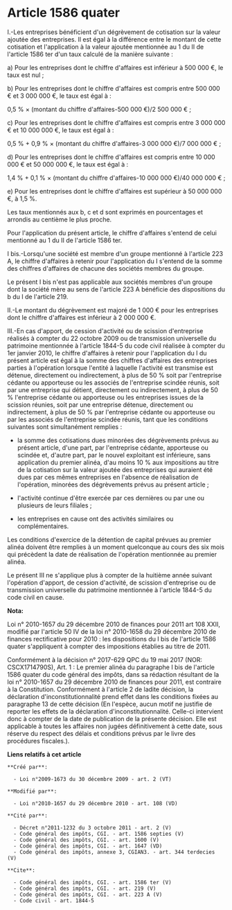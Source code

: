 # Article 1586 quater

I.-Les entreprises bénéficient d'un dégrèvement de cotisation sur la valeur ajoutée des entreprises. Il est égal à la
différence entre le montant de cette cotisation et l'application à la valeur ajoutée mentionnée au 1 du II de l'article 1586
ter d'un taux calculé de la manière suivante : 

a) Pour les entreprises dont le chiffre d'affaires est inférieur à 500 000 €, le taux est nul ; 

b) Pour les entreprises dont le chiffre d'affaires est compris entre 500 000 € et 3 000 000 €, le taux est égal à : 

0,5 % × (montant du chiffre d'affaires-500 000 €)/2 500 000 € ; 

c) Pour les entreprises dont le chiffre d'affaires est compris entre 3 000 000 € et 10 000 000 €, le taux est égal à : 

0,5 % + 0,9 % × (montant du chiffre d'affaires-3 000 000 €)/7 000 000 € ; 

d) Pour les entreprises dont le chiffre d'affaires est compris entre 10 000 000 € et 50 000 000 €, le taux est égal à : 

1,4 % + 0,1 % × (montant du chiffre d'affaires-10 000 000 €)/40 000 000 € ; 

e) Pour les entreprises dont le chiffre d'affaires est supérieur à 50 000 000 €, à 1,5 %. 

Les taux mentionnés aux b, c et d sont exprimés en pourcentages et arrondis au centième le plus proche. 

Pour l'application du présent article, le chiffre d'affaires s'entend de celui mentionné au 1 du II de l'article 1586 ter. 

I bis.-Lorsqu'une société est membre d'un groupe mentionné à l'article 223 A, le chiffre d'affaires à retenir pour
l'application du I s'entend de la somme des chiffres d'affaires de chacune des sociétés membres du groupe. 

Le présent I bis n'est pas applicable aux sociétés membres d'un groupe dont la société mère au sens de l'article 223 A
bénéficie des dispositions du b du I de l'article 219. 

II.-Le montant du dégrèvement est majoré de 1 000 € pour les entreprises dont le chiffre d'affaires est inférieur à 2 000 000
€. 

III.-En cas d'apport, de cession d'activité ou de scission d'entreprise réalisés à compter du 22 octobre 2009 ou de
transmission universelle du patrimoine mentionnée à l'article 1844-5 du code civil réalisée à compter du 1er janvier 2010, le
chiffre d'affaires à retenir pour l'application du I du présent article est égal à la somme des chiffres d'affaires des
entreprises parties à l'opération lorsque l'entité à laquelle l'activité est transmise est détenue, directement ou
indirectement, à plus de 50 % soit par l'entreprise cédante ou apporteuse ou les associés de l'entreprise scindée réunis,
soit par une entreprise qui détient, directement ou indirectement, à plus de 50 % l'entreprise cédante ou apporteuse ou les
entreprises issues de la scission réunies, soit par une entreprise détenue, directement ou indirectement, à plus de 50 % par
l'entreprise cédante ou apporteuse ou par les associés de l'entreprise scindée réunis, tant que les conditions suivantes sont
simultanément remplies :

- la somme des cotisations dues minorées des dégrèvements prévus au présent article, d'une part, par l'entreprise cédante,
apporteuse ou scindée et, d'autre part, par le nouvel exploitant est inférieure, sans application du premier alinéa, d'au
moins 10 % aux impositions au titre de la cotisation sur la valeur ajoutée des entreprises qui auraient été dues par ces
mêmes entreprises en l'absence de réalisation de l'opération, minorées des dégrèvements prévus au présent article ;

- l'activité continue d'être exercée par ces dernières ou par une ou plusieurs de leurs filiales ;

- les entreprises en cause ont des activités similaires ou complémentaires. 

Les conditions d'exercice de la détention de capital prévues au premier alinéa doivent être remplies à un moment quelconque
au cours des six mois qui précèdent la date de réalisation de l'opération mentionnée au premier alinéa. 

Le présent III ne s'applique plus à compter de la huitième année suivant l'opération d'apport, de cession d'activité, de
scission d'entreprise ou de transmission universelle du patrimoine mentionnée à l'article 1844-5 du code civil en cause.

**Nota:**

Loi n° 2010-1657 du 29 décembre 2010 de finances pour 2011 art 108 XXII, modifié par l'article 50 IV de la loi n° 2010-1658
du 29 décembre 2010 de finances rectificative pour 2010 : les dispositions du I bis de l'article 1586 quater s'appliquent à
compter des impositions établies au titre de 2011.

Conformément à la décision n° 2017-629 QPC du 19 mai 2017 (NOR: CSCX1714790S), Art. 1 : Le premier alinéa du paragraphe I bis
de l'article 1586 quater du code général des impôts, dans sa rédaction résultant de la loi n° 2010-1657 du 29 décembre 2010
de finances pour 2011, est contraire à la Constitution. Conformément à l'article 2 de ladite décision, la déclaration
d'inconstitutionnalité prend effet dans les conditions fixées au paragraphe 13 de cette décision (En l'espèce, aucun motif ne
justifie de reporter les effets de la déclaration d'inconstitutionnalité. Celle-ci intervient donc à compter de la date de
publication de la présente décision. Elle est applicable à toutes les affaires non jugées définitivement à cette date, sous
réserve du respect des délais et conditions prévus par le livre des procédures fiscales.).

**Liens relatifs à cet article**

	**Créé par**:

	  - Loi n°2009-1673 du 30 décembre 2009 - art. 2 (VT)

	**Modifié par**:

	  - Loi n°2010-1657 du 29 décembre 2010 - art. 108 (VD)

	**Cité par**:

	  - Décret n°2011-1232 du 3 octobre 2011 - art. 2 (V)
	  - Code général des impôts, CGI. - art. 1586 septies (V)
	  - Code général des impôts, CGI. - art. 1600 (V)
	  - Code général des impôts, CGI. - art. 1647 (VD)
	  - Code général des impôts, annexe 3, CGIAN3. - art. 344 terdecies (V)

	**Cite**:

	  - Code général des impôts, CGI. - art. 1586 ter (V)
	  - Code général des impôts, CGI. - art. 219 (V)
	  - Code général des impôts, CGI. - art. 223 A (V)
	  - Code civil - art. 1844-5
